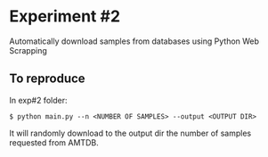 # Experiment #2

Automatically download samples from databases using Python Web Scrapping

## To reproduce

In exp#2 folder:

```
$ python main.py --n <NUMBER OF SAMPLES> --output <OUTPUT DIR>
```

It will randomly download to the output dir the number of samples requested from AMTDB.

